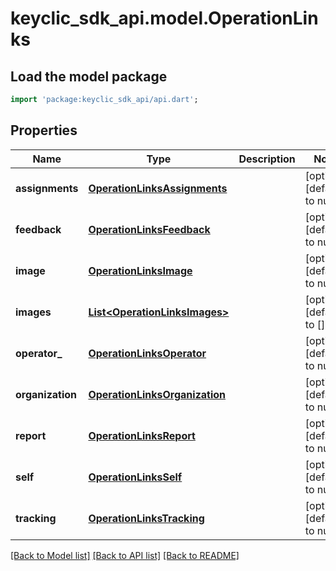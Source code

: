 # keyclic_sdk_api.model.OperationLinks

## Load the model package
```dart
import 'package:keyclic_sdk_api/api.dart';
```

## Properties
Name | Type | Description | Notes
------------ | ------------- | ------------- | -------------
**assignments** | [**OperationLinksAssignments**](OperationLinksAssignments.md) |  | [optional] [default to null]
**feedback** | [**OperationLinksFeedback**](OperationLinksFeedback.md) |  | [optional] [default to null]
**image** | [**OperationLinksImage**](OperationLinksImage.md) |  | [optional] [default to null]
**images** | [**List&lt;OperationLinksImages&gt;**](OperationLinksImages.md) |  | [optional] [default to []]
**operator_** | [**OperationLinksOperator**](OperationLinksOperator.md) |  | [optional] [default to null]
**organization** | [**OperationLinksOrganization**](OperationLinksOrganization.md) |  | [optional] [default to null]
**report** | [**OperationLinksReport**](OperationLinksReport.md) |  | [optional] [default to null]
**self** | [**OperationLinksSelf**](OperationLinksSelf.md) |  | [optional] [default to null]
**tracking** | [**OperationLinksTracking**](OperationLinksTracking.md) |  | [optional] [default to null]

[[Back to Model list]](../README.md#documentation-for-models) [[Back to API list]](../README.md#documentation-for-api-endpoints) [[Back to README]](../README.md)


